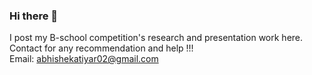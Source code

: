 ### Hi there 👋

I post my B-school competition's research and presentation work here.
Contact for any recommendation and help !!!  
Email: abhishekatiyar02@gmail.com
